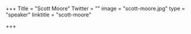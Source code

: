 +++
Title = "Scott Moore"
Twitter = ""
image = "scott-moore.jpg"
type = "speaker"
linktitle = "scott-moore"

+++


